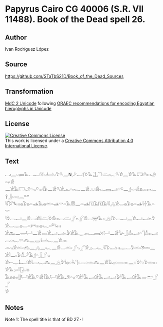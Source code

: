 # Papyrus Cairo CG 40006 (S.R. VII 11488). Book of the Dead spell 26.

## Author 

Ivan Rodríguez López

## Source 

https://github.com/STaTbS21D/Book_of_the_Dead_Sources

## Transformation 

[MdC 2 Unicode](https://statbs21d.github.io/mdc2unicode.html) following [ORAEC recommendations for encoding Egyptian hieroglyphs in Unicode](https://github.com/oraec/recommendations-encoding-hieroglyphs)

## License 

<a rel="license" href="http://creativecommons.org/licenses/by/4.0/"><img alt="Creative Commons License" style="border-width:0" src="https://i.creativecommons.org/l/by/4.0/88x31.png" /></a><br />This work is licensed under a <a rel="license" href="http://creativecommons.org/licenses/by/4.0/">Creative Commons Attribution 4.0 International License</a>.

## Text 

<hiero><rubrum>𓂋𓏤𓈖𓏏𓍃𓅓𓂋𓂝𓎁𓏏𓂡𓏏𓅱𓄣𓏤𓈖</rubrum>N𓌳𓂝𓊤𓅱<rubrum>𓅓𓊻</rubrum>𓆓𓂧𓆑𓄣𓏤𓀀𓈖𓀀𓅓𓉐𓏤𓄣𓏤𓏥𓄂𓏏𓏭𓀀<br>
𓈖𓀀𓅓𓉐𓏤𓄂𓏏𓏭𓄣𓏥𓇋𓅱𓈖𓀀𓄣𓏤𓀀𓊵𓏏𓊪𓆑𓈖𓀀𓈎𓈎𓀁𓆑𓈙𓂝𓏏𓏖𓈖𓊨𓁹𓀭𓁷𓏤𓐞𓏤𓊪𓆑𓋁𓃀𓏏𓏏𓊪𓈖𓎼𓎼<br>
𓇋𓇋𓅯𓆰𓏥𓐍𓅱𓐍𓏏𓊛𓅓𓐍𓂧𓊛𓎡𓏏𓅓𓏃𓈖𓏏𓊛𓉔𓄿𓉔𓄿𓇋𓇋𓂻𓀀𓂋𓐍𓅱𓐍𓏏𓊛𓇋𓏶𓅓𓏏𓎡<br>
𓇋𓅱𓂋𓂝𓈖𓀀𓂋𓏤𓀀𓌃𓂧𓅱𓀁𓏥𓂋𓂧𓂾𓏭𓂾𓀀𓂋𓈝𓅓𓏏𓂻𓇋𓅱𓂋𓂝𓈖𓀀𓂝𓂝𓏭𓅱𓀀𓂋𓊃𓐍𓂋𓏏𓀒𓏥𓐍𓆑𓏏𓀐𓏥<br>
𓀀𓃹𓈖𓉿𓂡𓈖𓀀𓂋𓏤𓀀𓂝𓂝𓏭𓅱𓀀𓅓𓇾𓈇𓏤𓊃𓈙𓏴𓂡𓈖𓀀𓅬𓃀𓀭𓊪𓂝𓏏𓊹𓀭𓏥𓂝𓂋𓏏𓆑𓄹𓄹𓃹𓈖𓉿𓂡𓆑𓈖𓀀𓁹<br>
𓁹𓏭𓀀𓂧𓃹𓈖𓂻𓈖𓆑𓈖𓀀𓂋𓂧𓂾𓏭𓂾𓀀𓈎𓂋𓆑𓇋𓇋𓅱𓂝𓏥𓊃𓂋𓅱𓂧𓌗𓏛𓈖𓀀𓇋𓈖𓊪𓅱𓀭𓌳𓄿𓊨𓏏𓃀𓂾𓏭<br>
𓀀𓍿𓊃𓍞𓂝𓀀𓇋𓂋𓆑𓃹𓈖𓂻𓅱𓌂𓐍𓏏𓆗𓊹𓏏𓂋𓏏𓏛𓃹𓈖𓀀𓅓𓊪𓏏𓇯𓁹𓈖𓏏𓅱𓎗𓏏𓅱𓏛𓏥𓀀𓅓𓊪𓏏𓎛𓉗𓂓𓊖<br>
𓅓𓐍𓐍𓏭𓊅𓂡𓀀𓅓𓄣𓏤𓀀𓌂𓅓𓂡𓀀𓅓𓄂𓏏𓏭𓄣𓀀𓌂𓅓𓂝𓀀𓅓𓂝𓂝𓅱𓌂𓅓𓂝𓀀𓅓𓂋𓂧𓂾𓂾<br>
𓀀<br></hiero>

## Notes 

Note  1: The spell title is that of BD 27.-!